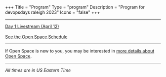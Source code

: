 +++
Title = "Program"
Type = "program"
Description = "Program for devopsdays raleigh 2023"
Icons = "false"
+++

<div class = "row">
  <div class = "col">
    <hr />
    <a href = "https://www.youtube.com/live/CfZ-j3yn_iE?feature=share">Day 1 Livestream (April 12)</a><br><br>
    <a href= "https://docs.google.com/spreadsheets/d/13y46qan57XN_TBKN1Nlz5b_CHLsUD2Jc2FEF1I9Cq4s/edit?usp=sharing">See the Open Space Schedule</a><Br>
    <hr />
    If Open Space is new to you, you may be interested in <a href="/pages/open-space-format">more details about Open Space</a>.
    <hr />
    <i>All times are in US Eastern Time</i>
  </div>
</div>
